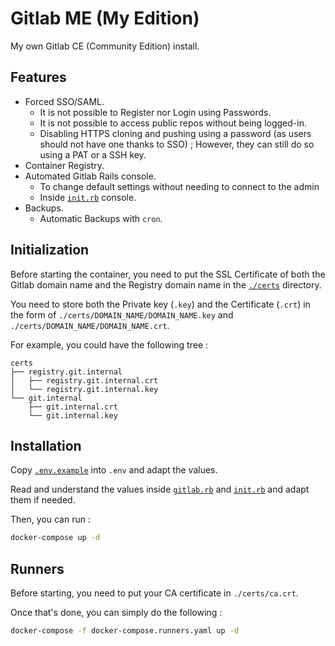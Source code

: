 # Gitlab ME (My Edition)

My own Gitlab CE (Community Edition) install.

## Features

- Forced SSO/SAML.
  - It is not possible to Register nor Login using Passwords.
  - It is not possible to access public repos without being logged-in.
  - Disabling HTTPS cloning and pushing using a password (as users should not have one thanks to SSO) ; However, they can still do so using a PAT or a SSH key.
- Container Registry.
- Automated Gitlab Rails console.
  - To change default settings without needing to connect to the admin 
  - Inside [`init.rb`](./init.rb) console.
- Backups.
  - Automatic Backups with `cron`.

## Initialization

Before starting the container, you need to put the SSL Certificate of both the Gitlab domain name and the Registry domain name in the [`./certs`](./certs) directory.

You need to store both the Private key (`.key`) and the Certificate (`.crt`) in the form of `./certs/DOMAIN_NAME/DOMAIN_NAME.key` and `./certs/DOMAIN_NAME/DOMAIN_NAME.crt`.

For example, you could have the following tree :

```
certs
├── registry.git.internal
│   ├── registry.git.internal.crt
│   └── registry.git.internal.key
└── git.internal
    ├── git.internal.crt
    └── git.internal.key
```

## Installation

Copy [`.env.example`](./.env.example) into `.env` and adapt the values.

Read and understand the values inside [`gitlab.rb`](./gitlab.rb) and [`init.rb`](./init.rb) and adapt them if needed.

Then, you can run :

```sh
docker-compose up -d
```

## Runners

Before starting, you need to put your CA certificate in `./certs/ca.crt`.

Once that's done, you can simply do the following :

```sh
docker-compose -f docker-compose.runners.yaml up -d
```